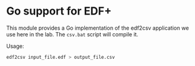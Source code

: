 Go support for EDF+
===================

This module provides a Go implementation of the edf2csv application we use here in the lab. The `csv.bat` script will compile it.

Usage:

``` sh
edf2csv input_file.edf > output_file.csv
```
